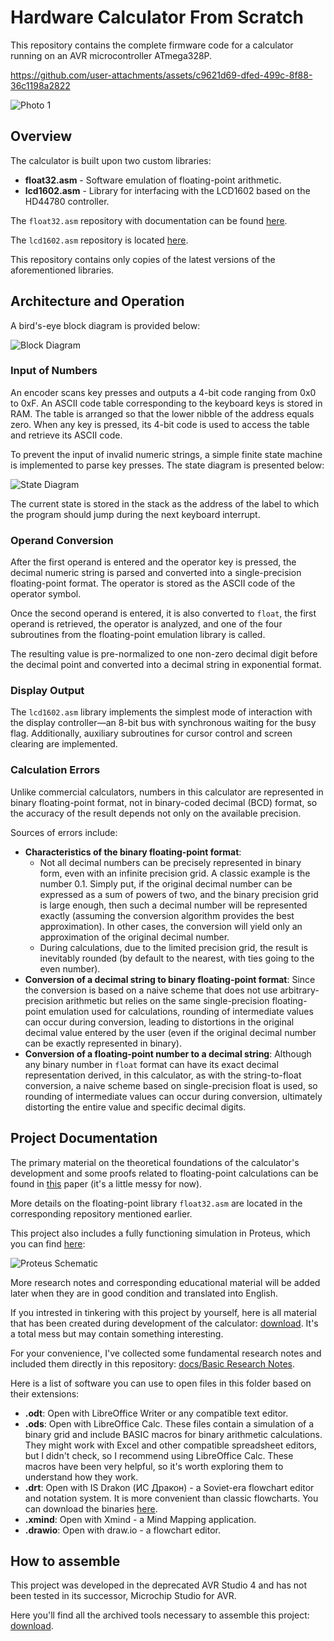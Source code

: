 # Hardware Calculator From Scratch

This repository contains the complete firmware code for a calculator running on an AVR microcontroller ATmega328P.

https://github.com/user-attachments/assets/c9621d69-dfed-499c-8f88-36c1198a2822

![Photo 1](docs/photo_1.jpg)

## Overview

The calculator is built upon two custom libraries:

- **float32.asm** - Software emulation of floating-point arithmetic.
- **lcd1602.asm** - Library for interfacing with the LCD1602 based on the HD44780 controller.

The `float32.asm` repository with documentation can be found [here](https://github.com/igor-240340/Float32AVR).

The `lcd1602.asm` repository is located [here](https://github.com/igor-240340/LCD1602-HD44780-AVR).

This repository contains only copies of the latest versions of the aforementioned libraries.

## Architecture and Operation

A bird's-eye block diagram is provided below:

![Block Diagram](docs/block_diagram.png)

### Input of Numbers

An encoder scans key presses and outputs a 4-bit code ranging from 0x0 to 0xF. An ASCII code table corresponding to the keyboard keys is stored in RAM. The table is arranged so that the lower nibble of the address equals zero. When any key is pressed, its 4-bit code is used to access the table and retrieve its ASCII code.

To prevent the input of invalid numeric strings, a simple finite state machine is implemented to parse key presses. The state diagram is presented below:

![State Diagram](docs/state_diagram.png)

The current state is stored in the stack as the address of the label to which the program should jump during the next keyboard interrupt.

### Operand Conversion

After the first operand is entered and the operator key is pressed, the decimal numeric string is parsed and converted into a single-precision floating-point format. The operator is stored as the ASCII code of the operator symbol.

Once the second operand is entered, it is also converted to `float`, the first operand is retrieved, the operator is analyzed, and one of the four subroutines from the floating-point emulation library is called.

The resulting value is pre-normalized to one non-zero decimal digit before the decimal point and converted into a decimal string in exponential format.

### Display Output

The `lcd1602.asm` library implements the simplest mode of interaction with the display controller—an 8-bit bus with synchronous waiting for the busy flag. Additionally, auxiliary subroutines for cursor control and screen clearing are implemented.

### Calculation Errors

Unlike commercial calculators, numbers in this calculator are represented in binary floating-point format, not in binary-coded decimal (BCD) format, so the accuracy of the result depends not only on the available precision.

Sources of errors include:

- **Characteristics of the binary floating-point format**:
  - Not all decimal numbers can be precisely represented in binary form, even with an infinite precision grid. A classic example is the number 0.1. Simply put, if the original decimal number can be expressed as a sum of powers of two, and the binary precision grid is large enough, then such a decimal number will be represented exactly (assuming the conversion algorithm provides the best approximation). In other cases, the conversion will yield only an approximation of the original decimal number.
  - During calculations, due to the limited precision grid, the result is inevitably rounded (by default to the nearest, with ties going to the even number).
- **Conversion of a decimal string to binary floating-point format**: Since the conversion is based on a naive scheme that does not use arbitrary-precision arithmetic but relies on the same single-precision floating-point emulation used for calculations, rounding of intermediate values can occur during conversion, leading to distortions in the original decimal value entered by the user (even if the original decimal number can be exactly represented in binary).
- **Conversion of a floating-point number to a decimal string**: Although any binary number in `float` format can have its exact decimal representation derived, in this calculator, as with the string-to-float conversion, a naive scheme based on single-precision float is used, so rounding of intermediate values can occur during conversion, ultimately distorting the entire value and specific decimal digits.

## Project Documentation

The primary material on the theoretical foundations of the calculator's development and some proofs related to floating-point calculations can be found in [this](docs/HardwareCalculatorFromScratch.%20Research.odt) paper (it's a little messy for now).

More details on the floating-point library `float32.asm` are located in the corresponding repository mentioned earlier.

This project also includes a fully functioning simulation in Proteus, which you can find [here](docs/HardwareCalculatorFromScratch.pdsprj):

![Proteus Schematic](docs/proteus_schematic.png)

More research notes and corresponding educational material will be added later when they are in good condition and translated into English.

If you intrested in tinkering with this project by yourself, here is all material that has been created during development of the calculator: [download](https://drive.google.com/file/d/1reeEPcQ95P3t-i-bTYWgDMNL65eEh_6R/view?usp=drive_fs). It's a total mess but may contain something interesting.

For your convenience, I've collected some fundamental research notes and included them directly in this repository: [docs/Basic Research Notes](docs/Basic%20Research%20Notes).

Here is a list of software you can use to open files in this folder based on their extensions:
- **.odt**: Open with LibreOffice Writer or any compatible text editor.
- **.ods**: Open with LibreOffice Calc. These files contain a simulation of a binary grid and include BASIC macros for binary arithmetic calculations. They might work with Excel and other compatible spreadsheet editors, but I didn't check, so I recommend using LibreOffice Calc. These macros have been very helpful, so it's worth exploring them to understand how they work.
- **.drt**: Open with IS Drakon (ИС Дракон) - a Soviet-era flowchart editor and notation system. It is more convenient than classic flowcharts. You can download the binaries [here](https://cloud.mail.ru/public/ecbde70c784a/%D0%98%D0%A1%20%D0%94%D1%80%D0%B0%D0%BA%D0%BE%D0%BD).
- **.xmind**: Open with Xmind - a Mind Mapping application.
- **.drawio**: Open with draw.io - a flowchart editor.

## How to assemble
This project was developed in the deprecated AVR Studio 4 and has not been tested in its successor, Microchip Studio for AVR.

Here you'll find all the archived tools necessary to assemble this project: [download](https://drive.google.com/open?id=1ui3sfd_ny48FvYHLp-04rkHGDCnqHrAI&usp=drive_fs).